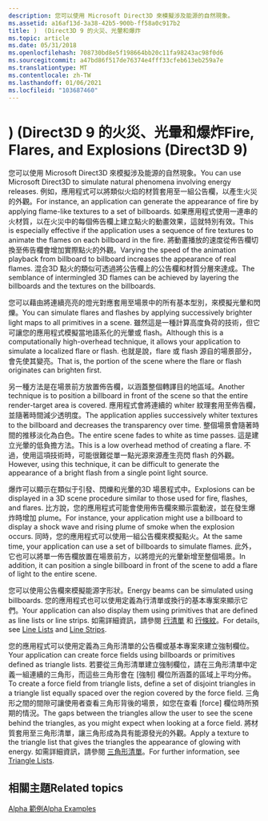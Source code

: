 ```yaml
---
description: 您可以使用 Microsoft Direct3D 來模擬涉及能源的自然現象。
ms.assetid: a16af13d-3a38-42b5-900b-ff58a0c917b2
title: )  (Direct3D 9 的火災、光暈和爆炸
ms.topic: article
ms.date: 05/31/2018
ms.openlocfilehash: 708730bd8e5f198664bb20c11fa98243ac98f0d6
ms.sourcegitcommit: a47bd86f517de76374e4fff33cfeb613eb259a7e
ms.translationtype: MT
ms.contentlocale: zh-TW
ms.lasthandoff: 01/06/2021
ms.locfileid: "103687460"
---
```

# <a name="fire-flares-and-explosions-direct3d-9"></a><span data-ttu-id="ee659-103">)  (Direct3D 9 的火災、光暈和爆炸</span><span class="sxs-lookup"><span data-stu-id="ee659-103">Fire, Flares, and Explosions (Direct3D 9)</span></span>

<span data-ttu-id="ee659-104">您可以使用 Microsoft Direct3D 來模擬涉及能源的自然現象。</span><span class="sxs-lookup"><span data-stu-id="ee659-104">You can use Microsoft Direct3D to simulate natural phenomena involving energy releases.</span></span> <span data-ttu-id="ee659-105">例如，應用程式可以將類似火焰的材質套用至一組公告欄，以產生火災的外觀。</span><span class="sxs-lookup"><span data-stu-id="ee659-105">For instance, an application can generate the appearance of fire by applying flame-like textures to a set of billboards.</span></span> <span data-ttu-id="ee659-106">如果應用程式使用一連串的火材質，以在火災中的每個佈告欄上建立點火的動畫效果，這就特別有效。</span><span class="sxs-lookup"><span data-stu-id="ee659-106">This is especially effective if the application uses a sequence of fire textures to animate the flames on each billboard in the fire.</span></span> <span data-ttu-id="ee659-107">將動畫播放的速度從佈告欄切換至佈告欄會增加實際點火的外觀。</span><span class="sxs-lookup"><span data-stu-id="ee659-107">Varying the speed of the animation playback from billboard to billboard increases the appearance of real flames.</span></span> <span data-ttu-id="ee659-108">混合3D 點火的類似可透過將公告欄上的公告欄和材質分層來達成。</span><span class="sxs-lookup"><span data-stu-id="ee659-108">The semblance of intermingled 3D flames can be achieved by layering the billboards and the textures on the billboards.</span></span>

<span data-ttu-id="ee659-109">您可以藉由將連續亮亮的燈光對應套用至場景中的所有基本型別，來模擬光暈和閃爍。</span><span class="sxs-lookup"><span data-stu-id="ee659-109">You can simulate flares and flashes by applying successively brighter light maps to all primitives in a scene.</span></span> <span data-ttu-id="ee659-110">雖然這是一種計算高度負荷的技術，但它可讓您的應用程式模擬當地語系化的光暈或 flash。</span><span class="sxs-lookup"><span data-stu-id="ee659-110">Although this is a computationally high-overhead technique, it allows your application to simulate a localized flare or flash.</span></span> <span data-ttu-id="ee659-111">也就是說，flare 或 flash 源自的場景部分，會先使其變亮。</span><span class="sxs-lookup"><span data-stu-id="ee659-111">That is, the portion of the scene where the flare or flash originates can brighten first.</span></span>

<span data-ttu-id="ee659-112">另一種方法是在場景前方放置佈告欄，以涵蓋整個轉譯目的地區域。</span><span class="sxs-lookup"><span data-stu-id="ee659-112">Another technique is to position a billboard in front of the scene so that the entire render-target area is covered.</span></span> <span data-ttu-id="ee659-113">應用程式會將連續的 whiter 紋理套用至佈告欄，並隨著時間減少透明度。</span><span class="sxs-lookup"><span data-stu-id="ee659-113">The application applies successively whiter textures to the billboard and decreases the transparency over time.</span></span> <span data-ttu-id="ee659-114">整個場景會隨著時間的推移淡化為白色。</span><span class="sxs-lookup"><span data-stu-id="ee659-114">The entire scene fades to white as time passes.</span></span> <span data-ttu-id="ee659-115">這是建立光暈的低負擔方法。</span><span class="sxs-lookup"><span data-stu-id="ee659-115">This is a low overhead method of creating a flare.</span></span> <span data-ttu-id="ee659-116">不過，使用這項技術時，可能很難從單一點光源來源產生亮閃 flash 的外觀。</span><span class="sxs-lookup"><span data-stu-id="ee659-116">However, using this technique, it can be difficult to generate the appearance of a bright flash from a single point light source.</span></span>

<span data-ttu-id="ee659-117">爆炸可以顯示在類似于引發、閃爍和光暈的3D 場景程式中。</span><span class="sxs-lookup"><span data-stu-id="ee659-117">Explosions can be displayed in a 3D scene procedure similar to those used for fire, flashes, and flares.</span></span> <span data-ttu-id="ee659-118">比方說，您的應用程式可能會使用佈告欄來顯示震動波，並在發生爆炸時增加 plume。</span><span class="sxs-lookup"><span data-stu-id="ee659-118">For instance, your application might use a billboard to display a shock wave and rising plume of smoke when the explosion occurs.</span></span> <span data-ttu-id="ee659-119">同時，您的應用程式可以使用一組公告欄來模擬點火。</span><span class="sxs-lookup"><span data-stu-id="ee659-119">At the same time, your application can use a set of billboards to simulate flames.</span></span> <span data-ttu-id="ee659-120">此外，它也可以將單一佈告欄放置在場景前方，以將燈光的光暈新增至整個場景。</span><span class="sxs-lookup"><span data-stu-id="ee659-120">In addition, it can position a single billboard in front of the scene to add a flare of light to the entire scene.</span></span>

<span data-ttu-id="ee659-121">您可以使用公告欄來模擬能源字形狀。</span><span class="sxs-lookup"><span data-stu-id="ee659-121">Energy beams can be simulated using billboards.</span></span> <span data-ttu-id="ee659-122">您的應用程式也可以使用定義為行清單或換行的基本專案來顯示它們。</span><span class="sxs-lookup"><span data-stu-id="ee659-122">Your application can also display them using primitives that are defined as line lists or line strips.</span></span> <span data-ttu-id="ee659-123">如需詳細資訊，請參閱 [行清單](line-lists.md) 和 [行條紋](line-strips.md)。</span><span class="sxs-lookup"><span data-stu-id="ee659-123">For details, see [Line Lists](line-lists.md) and [Line Strips](line-strips.md).</span></span>

<span data-ttu-id="ee659-124">您的應用程式可以使用定義為三角形清單的公告欄或基本專案來建立強制欄位。</span><span class="sxs-lookup"><span data-stu-id="ee659-124">Your application can create force fields using billboards or primitives defined as triangle lists.</span></span> <span data-ttu-id="ee659-125">若要從三角形清單建立強制欄位，請在三角形清單中定義一組連續的三角形，而這些三角形會在 [強制] 欄位所涵蓋的區域上平均分佈。</span><span class="sxs-lookup"><span data-stu-id="ee659-125">To create a force field from triangle lists, define a set of disjoint triangles in a triangle list equally spaced over the region covered by the force field.</span></span> <span data-ttu-id="ee659-126">三角形之間的間隙可讓使用者查看三角形背後的場景，如您在查看 [force] 欄位時所預期的情況。</span><span class="sxs-lookup"><span data-stu-id="ee659-126">The gaps between the triangles allow the user to see the scene behind the triangles, as you might expect when looking at a force field.</span></span> <span data-ttu-id="ee659-127">將材質套用至三角形清單，讓三角形成為具有能源發光的外觀。</span><span class="sxs-lookup"><span data-stu-id="ee659-127">Apply a texture to the triangle list that gives the triangles the appearance of glowing with energy.</span></span> <span data-ttu-id="ee659-128">如需詳細資訊，請參閱 [三角形清單](triangle-lists.md)。</span><span class="sxs-lookup"><span data-stu-id="ee659-128">For further information, see [Triangle Lists](triangle-lists.md).</span></span>

## <a name="related-topics"></a><span data-ttu-id="ee659-129">相關主題</span><span class="sxs-lookup"><span data-stu-id="ee659-129">Related topics</span></span>

<dl> <dt>

[<span data-ttu-id="ee659-130">Alpha 範例</span><span class="sxs-lookup"><span data-stu-id="ee659-130">Alpha Examples</span></span>](alpha-examples.md)
</dt> </dl>

 

 



